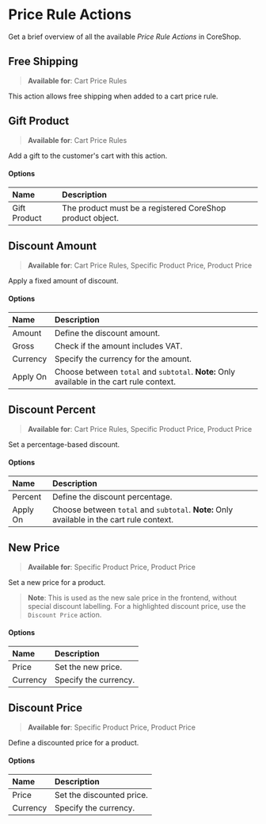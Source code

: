 # Price Rule Actions

Get a brief overview of all the available *Price Rule Actions* in CoreShop.

## Free Shipping

> **Available for**: Cart Price Rules

This action allows free shipping when added to a cart price rule.

## Gift Product

> **Available for**: Cart Price Rules

Add a gift to the customer's cart with this action.

#### Options

| Name         | Description                                               |
|:-------------|:----------------------------------------------------------|
| Gift Product | The product must be a registered CoreShop product object. |

## Discount Amount

> **Available for**: Cart Price Rules, Specific Product Price, Product Price

Apply a fixed amount of discount.

#### Options

| Name     | Description                                                                               |
|:---------|:------------------------------------------------------------------------------------------|
| Amount   | Define the discount amount.                                                               |
| Gross    | Check if the amount includes VAT.                                                         |
| Currency | Specify the currency for the amount.                                                      |
| Apply On | Choose between `total` and `subtotal`. **Note:** Only available in the cart rule context. |

## Discount Percent

> **Available for**: Cart Price Rules, Specific Product Price, Product Price

Set a percentage-based discount.

#### Options

| Name     | Description                                                                               |
|:---------|:------------------------------------------------------------------------------------------|
| Percent  | Define the discount percentage.                                                           |
| Apply On | Choose between `total` and `subtotal`. **Note:** Only available in the cart rule context. |

## New Price

> **Available for**: Specific Product Price, Product Price

Set a new price for a product.

> **Note**: This is used as the new sale price in the frontend, without special discount labelling. For a highlighted
> discount price, use the `Discount Price` action.

#### Options

| Name     | Description           |
|:---------|:----------------------|
| Price    | Set the new price.    |
| Currency | Specify the currency. |

## Discount Price

> **Available for**: Specific Product Price, Product Price

Define a discounted price for a product.

#### Options

| Name     | Description               |
|:---------|:--------------------------|
| Price    | Set the discounted price. |
| Currency | Specify the currency.     |
